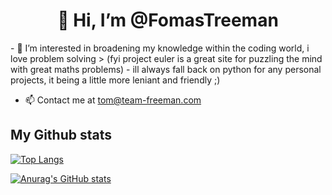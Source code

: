 <h1 align='center' > 👋 Hi, I’m @FomasTreeman </h1>
- 👀 I’m interested in broadening my knowledge within the coding world, i love problem solving 
> (fyi project euler is a great site for puzzling the mind with great maths problems)
- ill always fall back on python for any personal projects, it being a little more leniant and friendly ;) 

- 📫 Contact me at tom@team-freeman.com 
  
## My Github stats

[![Top Langs](https://github-readme-stats.vercel.app/api/top-langs/?username=FomasTreeman&theme=dark&layout=compact&hide_border=true)](https://github.com/anuraghazra/github-readme-stats)

[![Anurag's GitHub stats](https://github-readme-stats.vercel.app/api/?username=FomasTreeman&theme=dark&hide_border=true)](https://github.com/anuraghazra/github-readme-stats)
